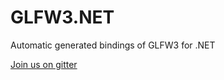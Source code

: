 # GLFW3.NET
Automatic generated bindings of GLFW3 for .NET

[Join us on gitter](https://gitter.im/glfw3dotnet/Lobby?utm_source=share-link&utm_medium=link&utm_campaign=share-link)
